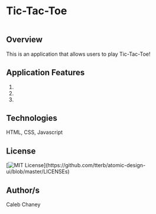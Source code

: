 # Tic-Tac-Toe
![]()

## Overview
This is an application that allows users to play Tic-Tac-Toe!


## Application Features
1) 
2) 
3) 

## Technologies
HTML, CSS, Javascript

## License 
[![MIT License](https://img.shields.io/apm/l/atomic-design-ui.svg?)](https://github.com/tterb/atomic-design-ui/blob/master/LICENSEs)

## Author/s
Caleb Chaney
